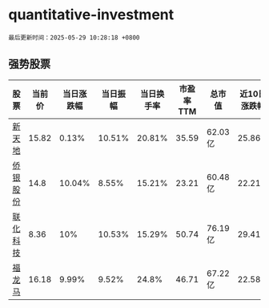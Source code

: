 # quantitative-investment

`最后更新时间：2025-05-29 10:28:18 +0800`

## 强势股票

|股票|当前价|当日涨跌幅|当日振幅|当日换手率|市盈率TTM|总市值|近10日涨跌幅|
|----|----|----|----|----|----|----|----|
|[新天地](https://xueqiu.com/S/SZ301277)|15.82|0.13%|10.51%|20.81%|35.59|62.03亿|25.86%|
|[侨银股份](https://xueqiu.com/S/SZ002973)|14.8|10.04%|8.55%|15.21%|23.21|60.48亿|22.21%|
|[联化科技](https://xueqiu.com/S/SZ002250)|8.36|10%|10.53%|15.29%|50.74|76.19亿|29.41%|
|[福龙马](https://xueqiu.com/S/SH603686)|16.18|9.99%|9.52%|24.8%|46.71|67.22亿|22.58%|
